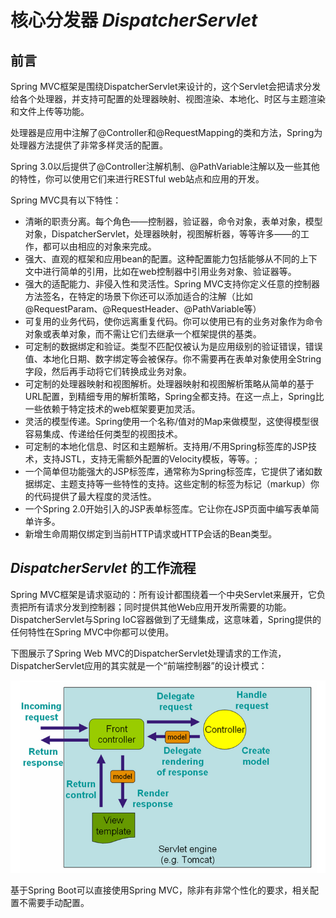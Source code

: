 # 核心分发器 _DispatcherServlet_

## 前言

Spring MVC框架是围绕DispatcherServlet来设计的，这个Servlet会把请求分发给各个处理器，并支持可配置的处理器映射、视图渲染、本地化、时区与主题渲染和文件上传等功能。

处理器是应用中注解了@Controller和@RequestMapping的类和方法，Spring为处理器方法提供了非常多样灵活的配置。

Spring 3.0以后提供了@Controller注解机制、@PathVariable注解以及一些其他的特性，你可以使用它们来进行RESTful web站点和应用的开发。

Spring MVC具有以下特性：

- 清晰的职责分离。每个角色——控制器，验证器，命令对象，表单对象，模型对象，DispatcherServlet，处理器映射，视图解析器，等等许多——的工作，都可以由相应的对象来完成。
- 强大、直观的框架和应用bean的配置。这种配置能力包括能够从不同的上下文中进行简单的引用，比如在web控制器中引用业务对象、验证器等。
- 强大的适配能力、非侵入性和灵活性。Spring MVC支持你定义任意的控制器方法签名，在特定的场景下你还可以添加适合的注解（比如@RequestParam、@RequestHeader、@PathVariable等）
- 可复用的业务代码，使你远离重复代码。你可以使用已有的业务对象作为命令对象或表单对象，而不需让它们去继承一个框架提供的基类。
- 可定制的数据绑定和验证。类型不匹配仅被认为是应用级别的验证错误，错误值、本地化日期、数字绑定等会被保存。你不需要再在表单对象使用全String字段，然后再手动将它们转换成业务对象。
- 可定制的处理器映射和视图解析。处理器映射和视图解析策略从简单的基于URL配置，到精细专用的解析策略，Spring全都支持。在这一点上，Spring比一些依赖于特定技术的web框架要更加灵活。
- 灵活的模型传递。Spring使用一个名称/值对的Map来做模型，这使得模型很容易集成、传递给任何类型的视图技术。
- 可定制的本地化信息、时区和主题解析。支持用/不用Spring标签库的JSP技术，支持JSTL，支持无需额外配置的Velocity模板，等等。;
- 一个简单但功能强大的JSP标签库，通常称为Spring标签库，它提供了诸如数据绑定、主题支持等一些特性的支持。这些定制的标签为标记（markup）你的代码提供了最大程度的灵活性。
- 一个Spring 2.0开始引入的JSP表单标签库。它让你在JSP页面中编写表单简单许多。
- 新增生命周期仅绑定到当前HTTP请求或HTTP会话的Bean类型。

## _DispatcherServlet_ 的工作流程

Spring MVC框架是请求驱动的：所有设计都围绕着一个中央Servlet来展开，它负责把所有请求分发到控制器；同时提供其他Web应用开发所需要的功能。DispatcherServlet与Spring IoC容器做到了无缝集成，这意味着，Spring提供的任何特性在Spring MVC中你都可以使用。

下图展示了Spring Web MVC的DispatcherServlet处理请求的工作流，DispatcherServlet应用的其实就是一个“前端控制器”的设计模式：

<div align=center><img src="/asset/dispatcher2.png"/></div>

基于Spring Boot可以直接使用Spring MVC，除非有非常个性化的要求，相关配置不需要手动配置。

